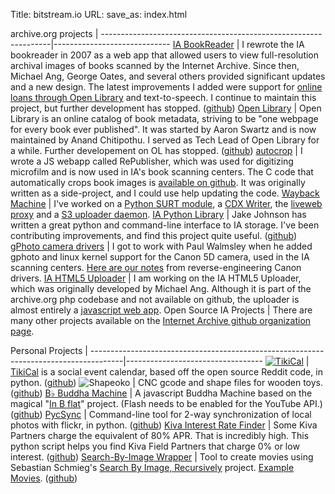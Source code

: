 Title: bitstream.io
URL:
save_as: index.html


archive.org projects                                             |
-----------------------------------------------------------------|-----------------------------
[IA BookReader](https://github.com/openlibrary/bookreader)       | I rewrote the IA bookreader in 2007 as a web app that allowed users to view full-resolution archival images of books scanned by the Internet Archive. Since then, Michael Ang, George Oates, and several others provided significant updates and a new design. The latest improvements I added were support for [online loans through Open Library](http://openlibrary.org/borrow) and text-to-speech. I continue to maintain this project, but further development has stopped. ([github](https://github.com/openlibrary/bookreader))
[Open Library](http://openlibrary.org/)                          | Open Library is an online catalog of book metadata, striving to be "one webpage for every book ever published". It was started by Aaron Swartz and is now maintained by Anand Chitipothu. I served as Tech Lead of Open Library for a while. Further developement on OL has stopped. ([github](https://github.com/internetarchive/openlibrary))
[autocrop](https://github.com/rajbot/autocrop)                   | I wrote a JS webapp called RePublisher, which was used for digitizing microfilm and is now used in IA's book scanning centers. The C code that automatically crops book images is [available on github](https://github.com/rajbot/autocrop). It was originally written as a side-project, and I could use help updating the code.
[Wayback Machine](http://archive.org/web/web.php)                | I've worked on a [Python SURT module](https://github.com/rajbot/surt), a [CDX Writer](https://github.com/rajbot/CDX-Writer), the [liveweb proxy](https://github.com/internetarchive/liveweb) and a [S3 uploader daemon](https://github.com/internetarchive/s3_loader).
[IA Python Library](https://github.com/jjjake/ia-wrapper)        | Jake Johnson has written a great python and command-line interface to IA storage. I've been contributing improvements, and find this project quite useful. ([github](https://github.com/jjjake/ia-wrapper))
[gPhoto camera drivers](http://www.gphoto.org)                   | I got to work with Paul Walmsley when he added gphoto and linux kernel support for the Canon 5D camera, used in the IA scanning centers. [Here are our notes](/category/bookscanning.html) from reverse-engineering Canon drivers.
[IA HTML5 Uploader](http://archive.org/upload/)                  | I am working on the IA HTML5 Uploader, which was originally developed by Michael Ang. Although it is part of the archive.org php codebase and not available on github, the uploader is almost entirely a [javascript web app](http://archive.org/upload/app/js/ia_uploader.js).
Open Source IA Projects                                          | There are many other projects available on the [Internet Archive github organization page](https://github.com/internetarchive/).


Personal Projects                                                                     |
--------------------------------------------------------------------------------------|----------------------------------
[![TikiCal](http://tikical.com/static/tikical.com.header.png)](http://tikical.com)    | [TikiCal](http://tikical.com) is a social event calendar, based off the open source Reddit code, in python. ([github](https://github.com/rajbot/tikical))
![Shapeoko](/static/images/shapeoko.jpg)                                              | CNC gcode and shape files for wooden toys. ([github](https://github.com/rajbot/bernaltoys))
[B&#9837; Buddha Machine](http://tikirobot.net/BbBuddha/)                             | A javascript Buddha Machine based on the magical "[In B flat](http://inbflat.net)" project. (Flash needs to be enabled for the YouTube API.) ([github](https://github.com/rajbot/Bb-Buddha-Machine))
[PycSync](https://github.com/rajbot/PycSync)                                          | Command-line tool for 2-way synchronization of local photos with flickr, in python. ([github](https://github.com/rajbot/PycSync))
[Kiva Interest Rate Finder](https://github.com/rajbot/kiva_interest_rate)             | Some Kiva Partners charge the equivalent of 80% APR. That is incredibly high. This python script helps you find Kiva Field Partners that charge 0% or low interest. ([github](https://github.com/rajbot/kiva_interest_rate))
[Search-By-Image Wrapper](https://github.com/rajbot/Search-By-Image)                  | Tool to create movies using Sebastian Schmieg's [Search By Image, Recursively](http://sebastianschmieg.com/searchbyimage) project. [Example Movies](http://www.tikirobot.net/wp/2012/01/17/from-mlk-to-the-hubble-deep-field/). ([github](https://github.com/rajbot/Search-By-Image))


